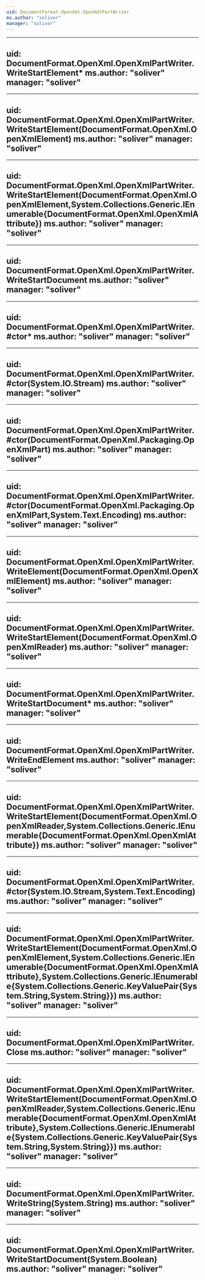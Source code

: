 ```yaml
---
uid: DocumentFormat.OpenXml.OpenXmlPartWriter
ms.author: "soliver"
manager: "soliver"
---
```


---
uid: DocumentFormat.OpenXml.OpenXmlPartWriter.WriteStartElement*
ms.author: "soliver"
manager: "soliver"
---

---
uid: DocumentFormat.OpenXml.OpenXmlPartWriter.WriteStartElement(DocumentFormat.OpenXml.OpenXmlElement)
ms.author: "soliver"
manager: "soliver"
---

---
uid: DocumentFormat.OpenXml.OpenXmlPartWriter.WriteStartElement(DocumentFormat.OpenXml.OpenXmlElement,System.Collections.Generic.IEnumerable{DocumentFormat.OpenXml.OpenXmlAttribute})
ms.author: "soliver"
manager: "soliver"
---

---
uid: DocumentFormat.OpenXml.OpenXmlPartWriter.WriteStartDocument
ms.author: "soliver"
manager: "soliver"
---

---
uid: DocumentFormat.OpenXml.OpenXmlPartWriter.#ctor*
ms.author: "soliver"
manager: "soliver"
---

---
uid: DocumentFormat.OpenXml.OpenXmlPartWriter.#ctor(System.IO.Stream)
ms.author: "soliver"
manager: "soliver"
---

---
uid: DocumentFormat.OpenXml.OpenXmlPartWriter.#ctor(DocumentFormat.OpenXml.Packaging.OpenXmlPart)
ms.author: "soliver"
manager: "soliver"
---

---
uid: DocumentFormat.OpenXml.OpenXmlPartWriter.#ctor(DocumentFormat.OpenXml.Packaging.OpenXmlPart,System.Text.Encoding)
ms.author: "soliver"
manager: "soliver"
---

---
uid: DocumentFormat.OpenXml.OpenXmlPartWriter.WriteElement(DocumentFormat.OpenXml.OpenXmlElement)
ms.author: "soliver"
manager: "soliver"
---

---
uid: DocumentFormat.OpenXml.OpenXmlPartWriter.WriteStartElement(DocumentFormat.OpenXml.OpenXmlReader)
ms.author: "soliver"
manager: "soliver"
---

---
uid: DocumentFormat.OpenXml.OpenXmlPartWriter.WriteStartDocument*
ms.author: "soliver"
manager: "soliver"
---

---
uid: DocumentFormat.OpenXml.OpenXmlPartWriter.WriteEndElement
ms.author: "soliver"
manager: "soliver"
---

---
uid: DocumentFormat.OpenXml.OpenXmlPartWriter.WriteStartElement(DocumentFormat.OpenXml.OpenXmlReader,System.Collections.Generic.IEnumerable{DocumentFormat.OpenXml.OpenXmlAttribute})
ms.author: "soliver"
manager: "soliver"
---

---
uid: DocumentFormat.OpenXml.OpenXmlPartWriter.#ctor(System.IO.Stream,System.Text.Encoding)
ms.author: "soliver"
manager: "soliver"
---

---
uid: DocumentFormat.OpenXml.OpenXmlPartWriter.WriteStartElement(DocumentFormat.OpenXml.OpenXmlElement,System.Collections.Generic.IEnumerable{DocumentFormat.OpenXml.OpenXmlAttribute},System.Collections.Generic.IEnumerable{System.Collections.Generic.KeyValuePair{System.String,System.String}})
ms.author: "soliver"
manager: "soliver"
---

---
uid: DocumentFormat.OpenXml.OpenXmlPartWriter.Close
ms.author: "soliver"
manager: "soliver"
---

---
uid: DocumentFormat.OpenXml.OpenXmlPartWriter.WriteStartElement(DocumentFormat.OpenXml.OpenXmlReader,System.Collections.Generic.IEnumerable{DocumentFormat.OpenXml.OpenXmlAttribute},System.Collections.Generic.IEnumerable{System.Collections.Generic.KeyValuePair{System.String,System.String}})
ms.author: "soliver"
manager: "soliver"
---

---
uid: DocumentFormat.OpenXml.OpenXmlPartWriter.WriteString(System.String)
ms.author: "soliver"
manager: "soliver"
---

---
uid: DocumentFormat.OpenXml.OpenXmlPartWriter.WriteStartDocument(System.Boolean)
ms.author: "soliver"
manager: "soliver"
---
